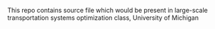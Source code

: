 This repo contains source file which would be present in large-scale transportation systems optimization class, University of Michigan
